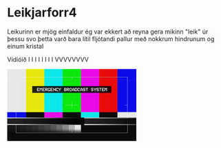 # Leikjarforr4
Leikurinn er mjög einfaldur ég var ekkert að reyna gera mikinn "leik" úr þessu svo þetta varð bara lítil fljótandi pallur með nokkrum hindrunum og einum kristal 

Vídíóið
I I I I I I I I
VVVVVVVV

[![Watch the video](emergency_broadcast_system.jpg)](https://www.youtube.com/watch?v=MntindLNTao)
